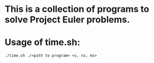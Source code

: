 # This is a collection of programs to solve Project Euler problems.

# Usage of time.sh: 
    ./time.sh ./<path to program> <s, ns, ms> 
